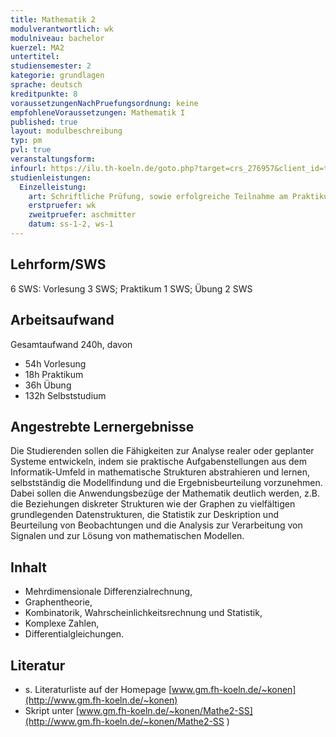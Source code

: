 ```yaml
---
title: Mathematik 2
modulverantwortlich: wk
modulniveau: bachelor
kuerzel: MA2
untertitel:
studiensemester: 2
kategorie: grundlagen
sprache: deutsch
kreditpunkte: 8
voraussetzungenNachPruefungsordnung: keine
empfohleneVoraussetzungen: Mathematik I
published: true
layout: modulbeschreibung
typ: pm
pvl: true
veranstaltungsform: 
infourl: https://ilu.th-koeln.de/goto.php?target=crs_276957&client_id=thkilu
studienleistungen:
  Einzelleistung:
    art: Schriftliche Prüfung, sowie erfolgreiche Teilnahme am Praktikum als Prüfungsvorleistung
    erstpruefer: wk
    zweitpruefer: aschmitter
    datum: ss-1-2, ws-1
---
```


## Lehrform/SWS
6 SWS: Vorlesung  3 SWS; Praktikum 1 SWS; Übung 2 SWS

## Arbeitsaufwand

Gesamtaufwand 240h, davon 

- 54h Vorlesung 
- 18h Praktikum
- 36h Übung
- 132h Selbststudium 

## Angestrebte Lernergebnisse

Die Studierenden sollen die Fähigkeiten zur Analyse realer oder geplanter Systeme entwickeln, indem sie praktische Aufgabenstellungen aus dem Informatik-Umfeld in mathematische Strukturen abstrahieren und lernen, selbstständig die Modellfindung und die Ergebnisbeurteilung vorzunehmen. Dabei sollen die Anwendungsbezüge der Mathematik deutlich werden, z.B. die Beziehungen diskreter Strukturen wie der Graphen zu vielfältigen grundlegenden Datenstrukturen, die Statistik zur Deskription und Beurteilung von Beobachtungen und die Analysis zur Verarbeitung von Signalen und zur Lösung von mathematischen Modellen.

## Inhalt
* Mehrdimensionale Differenzialrechnung, 
* Graphentheorie, 
* Kombinatorik, Wahrscheinlichkeitsrechnung und Statistik, 
* Komplexe Zahlen, 
* Differentialgleichungen.

## Literatur
* s. Literaturliste auf der Homepage [www.gm.fh-koeln.de/~konen](http://www.gm.fh-koeln.de/~konen)
* Skript unter [www.gm.fh-koeln.de/~konen/Mathe2-SS](http://www.gm.fh-koeln.de/~konen/Mathe2-SS ) 


